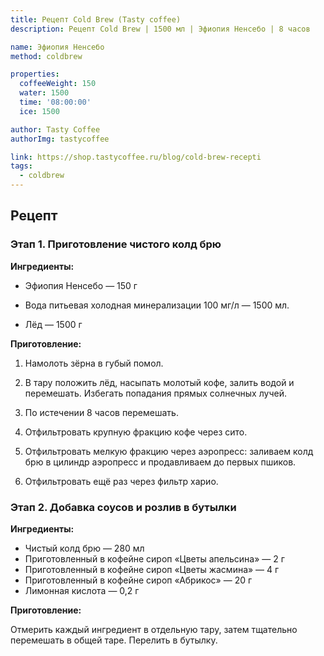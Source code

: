 ```yaml
---
title: Рецепт Cold Brew (Tasty coffee)
description: Рецепт Cold Brew | 1500 мл | Эфиопия Ненсебо | 8 часов

name: Эфиопия Ненсебо
method: coldbrew

properties:
  coffeeWeight: 150
  water: 1500
  time: '08:00:00'
  ice: 1500

author: Tasty Coffee
authorImg: tastycoffee

link: https://shop.tastycoffee.ru/blog/cold-brew-recepti
tags:
  - coldbrew
---
```


## Рецепт

### Этап 1. Приготовление чистого колд брю
__Ингредиенты:__

- Эфиопия Ненсебо — 150 г

- Вода питьевая холодная минерализации 100 мг/л — 1500 мл.

- Лёд — 1500 г

__Приготовление:__

1. Намолоть зёрна в губый помол.

2. В тару положить лёд, насыпать молотый кофе, залить водой и перемешать. Избегать попадания прямых солнечных лучей.

3. По истечении 8 часов перемешать.

4. Отфильтровать крупную фракцию кофе через сито.

5. Отфильтровать мелкую фракцию через аэропресс: заливаем колд брю в цилиндр аэропресс и продавливаем до первых пшиков.

6. Отфильтровать ещё раз через фильтр харио.


### Этап 2. Добавка соусов и розлив в бутылки
__Ингредиенты:__

- Чистый колд брю — 280 мл
- Приготовленный в кофейне сироп «Цветы апельсина» — 2 г
- Приготовленный в кофейне сироп «Цветы жасмина» — 4 г
- Приготовленный в кофейне сироп «Абрикос» — 20 г
- Лимонная кислота — 0,2 г

__Приготовление:__

Отмерить каждый ингредиент в отдельную тару, затем тщательно перемешать в общей таре. Перелить в бутылку.
<br/>
